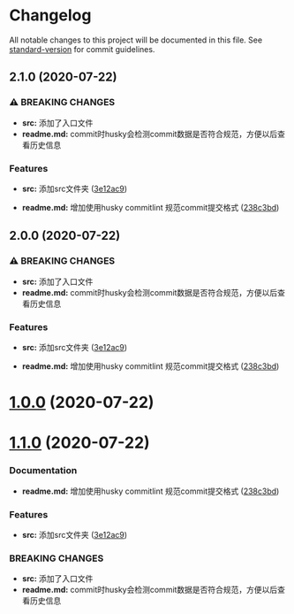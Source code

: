 # Changelog

All notable changes to this project will be documented in this file. See [standard-version](https://github.com/conventional-changelog/standard-version) for commit guidelines.

## 2.1.0 (2020-07-22)


### ⚠ BREAKING CHANGES

* **src:** 添加了入口文件
* **readme.md:** commit时husky会检测commit数据是否符合规范，方便以后查看历史信息

### Features

* **src:** 添加src文件夹 ([3e12ac9](https://github.com/rice99/gitcommit/commit/3e12ac97568423940c4eeb7af2f962d5676d1a9a))


* **readme.md:** 增加使用husky commitlint 规范commit提交格式 ([238c3bd](https://github.com/rice99/gitcommit/commit/238c3bd8cf6b9ee052c6383237dadc2f84f75462))

## 2.0.0 (2020-07-22)


### ⚠ BREAKING CHANGES

* **src:** 添加了入口文件
* **readme.md:** commit时husky会检测commit数据是否符合规范，方便以后查看历史信息

### Features

* **src:** 添加src文件夹 ([3e12ac9](https://github.com/rice99/gitcommit/commit/3e12ac97568423940c4eeb7af2f962d5676d1a9a))


* **readme.md:** 增加使用husky commitlint 规范commit提交格式 ([238c3bd](https://github.com/rice99/gitcommit/commit/238c3bd8cf6b9ee052c6383237dadc2f84f75462))

# [1.0.0](https://github.com/rice99/gitcommit/compare/v1.1.0...v1.0.0) (2020-07-22)



# [1.1.0](https://github.com/rice99/gitcommit/compare/238c3bd8cf6b9ee052c6383237dadc2f84f75462...v1.1.0) (2020-07-22)


### Documentation

* **readme.md:** 增加使用husky commitlint 规范commit提交格式 ([238c3bd](https://github.com/rice99/gitcommit/commit/238c3bd8cf6b9ee052c6383237dadc2f84f75462))


### Features

* **src:** 添加src文件夹 ([3e12ac9](https://github.com/rice99/gitcommit/commit/3e12ac97568423940c4eeb7af2f962d5676d1a9a))


### BREAKING CHANGES

* **src:** 添加了入口文件
* **readme.md:** commit时husky会检测commit数据是否符合规范，方便以后查看历史信息
